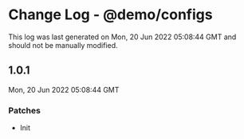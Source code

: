 # Change Log - @demo/configs

This log was last generated on Mon, 20 Jun 2022 05:08:44 GMT and should not be manually modified.

## 1.0.1
Mon, 20 Jun 2022 05:08:44 GMT

### Patches

- Init

